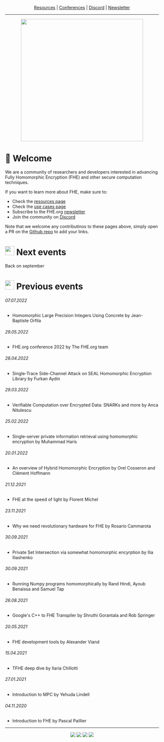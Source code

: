 <!-- Header links -->
<p align="center">
  <a href="#">Resources</a> | <a href="#">Conferences</a> | <a href="#">Discord</a> | <a href="#">Newsletter</a> 
</p>
<hr/>
<!-- /Header links -->

<p align="center">
<img width="400" src="https://user-images.githubusercontent.com/5758427/180978488-db825482-5a58-4c7c-9589-c494a6f0be04.png"> 
</p>

# 👋 Welcome
  
<p>We are a community of researchers and developers interested in advancing Fully Homomorphic Encryption (FHE) and other secure computation techniques.</p>

<p>If you want to learn more about FHE, make sure to:</p>

- Check the <a href="https://github.com/FHE-org/fhe-org/blob/main/RESOURCES.md">resources page</a>
- Check the <a href="https://github.com/FHE-org/fhe-org/blob/main/FHE-USE-CASES.md">use cases page</a>
- Subscribe to the FHE.org <a href="https://fheorg.substack.com/">newsletter</a>
- Join the community on <a href="https://discord.fhe.org" target="_blank">Discord</a>

Note that we welcome any contributinos to these pages above, simply open a PR on the <a href="https://github.com/fhe-org">Github repo</a> to add your links.

# <img src="https://user-images.githubusercontent.com/5758427/185471545-dd2e486f-cbdc-41eb-befa-9480a603b5ed.png" width="30px"> Next events
Back on september

# <img src="https://user-images.githubusercontent.com/5758427/184885295-314a606b-4cfd-49d8-bf44-8e19ea5c666d.png" width="30px"> Previous events

###### 07.07.2022
- Homomorphic Large Precision Integers Using Concrete by Jean-Baptiste Orfila

###### 29.05.2022
- FHE.org conference 2022 by The FHE.org team

###### 28.04.2022
- Single-Trace Side-Channel Attack on SEAL Homomorphic Encryption Library by Furkan Aydin

###### 29.03.2022
- Verifiable Computation over Encrypted Data: SNARKs and more by Anca Nitulescu

###### 25.02.2022
- Single-server private information retrieval using homomorphic encryption by Muhammad Haris

###### 20.01.2022
- An overview of Hybrid Homomorphic Encryption by Orel Cosseron and Clément Hoffmann

###### 21.12.2021
- FHE at the speed of light by Florent Michel

###### 23.11.2021
- Why we need revolutionary hardware for FHE by Rosario Cammarota

###### 30.09.2021
- Private Set Intersection via somewhat homomorphic encyrption by Ilia Iliashenko

###### 30.09.2021
- Running Numpy programs homomorphically by Rand Hindi, Ayoub Benaissa and Samuel Tap

###### 26.08.2021
- Google's C++ to FHE Transpiler by Shruthi Gorantala and Rob Springer

###### 20.05.2021
- FHE development tools by Alexander Viand

###### 15.04.2021
- TFHE deep dive by Ilaria Chillotti

###### 27.01.2021
- Introduction to MPC by Yehuda Lindell

###### 04.11.2020
- Introduction to FHE by Pascal Paillier

<!-- Footer link badges -->
<hr/>
<p align="center">
<a href="https://zamafhe.substack.com"><img src="https://img.shields.io/badge/Subscribe-to%20Newsletter-blue"></a>
<a href="https://twitter.com/fhe_org"><img src="https://img.shields.io/badge/Follow-on%20Twitter-%2300acee"></a>
<a href="https://discord.fhe.org"><img src="https://img.shields.io/badge/Join-Discord%20server-%237289da"></a>
<a href="https://www.meetup.com/fhe-org"><img src="https://img.shields.io/badge/Register-on%20Meetup-%23e51937"></a>
</p>

